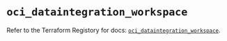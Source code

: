 # `oci_dataintegration_workspace`

Refer to the Terraform Registory for docs: [`oci_dataintegration_workspace`](https://registry.terraform.io/providers/oracle/oci/6.18.0/docs/resources/dataintegration_workspace).
